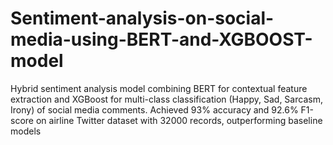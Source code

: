 # Sentiment-analysis-on-social-media-using-BERT-and-XGBOOST-model
Hybrid sentiment analysis model combining BERT for contextual feature extraction and XGBoost for multi-class classification (Happy, Sad, Sarcasm, Irony) of social media comments. Achieved 93% accuracy and 92.6% F1-score on airline Twitter dataset with 32000 records, outperforming baseline models
